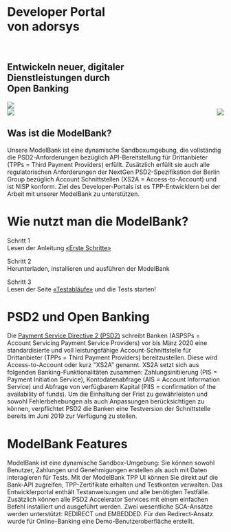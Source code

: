 <div class="container-fluid hero">

<div class="row">
<div class="col-2"></div>
<div class="col-4">
<h1>Developer Portal <br/> von adorsys <br/></h1><br/><h2> Entwickeln neuer, digitaler <br/> Dienstleistungen durch
 <br/> Open Banking
</h2>
</div>
<div class="col-5">
    <div class="text-center">
<img src="../assets/images/modelbank-illustration.svg" class="image-fluid">
</div>

</div>
</div>
<img src="../assets/images/dots-left.svg" class="image-fluid">
<img src="../assets/images/dots-right.svg" style="float:right" class="image-fluid">
</div>

<div class="what-sandbox-wrapper container">

## Was ist die ModelBank?

Unsere ModelBank ist eine dynamische Sandboxumgebung, die vollständig die PSD2-Anforderungen bezüglich API-Bereitstellung für Drittanbieter (TPPs = Third Payment Providers) erfüllt. Zusätzlich erfüllt sie auch alle regulatorischen Anforderungen der NextGen PSD2-Spezifikation der Berlin Group bezüglich Account Schnittstellen (XS2A = Access-to-Account) und ist NISP konform. Ziel des Developer-Portals ist es TPP-Entwicklern bei der Arbeit mit unserer ModelBank zu unterstützen.

</div>

<div class="how-use-api">

# Wie nutzt man die ModelBank?

<div class="steps-wrapper">

Schritt 1 <br/>
Lesen der Anleitung [«Erste Schritte»](/getting-started)

<div class="arrow-right"></div>

Schritt 2 <br/>
Herunterladen, installieren und ausführen der ModelBank

<div class="arrow-right"></div>

Schritt 3 <br/>
Lesen der Seite [«Testabläufe»](/test-cases) und die Tests starten!

</div>
  
</div>

<div class="open-banking">
<div class="divider"></div>

# PSD2 und Open Banking

Die [Payment Service Directive 2 (PSD2)](https://eur-lex.europa.eu/legal-content/EN/TXT/PDF/?uri=CELEX:32015L2366&from=EN) schreibt Banken (ASPSPs = Account Servicing Payment Service Providers) vor bis März 2020 eine standardisierte und voll leistungsfähige Account-Schnittstelle für Drittanbieter (TPPs = Third Payment Providers) bereitzustellen. Diese wird Access-to-Account oder kurz "XS2A" genannt. XS2A setzt sich aus folgenden Banking-Funktionalitäten zusammen: Zahlungsinitiierung (PIS = Payment Initiation Service), Kontodatenabfrage (AIS = Account Information Service) und Abfrage von verfügbarem Kapital (PIIS = confirmation of the availability of funds). Um die Einhaltung der Frist zu gewährleisten und sowohl Fehlerbehebungen als auch Anpassungen berücksichtigen zu können, verpflichtet PSD2 die Banken eine Testversion der Schnittstelle bereits im Juni 2019 zur Verfügung zu stellen.

</div>

<div class="features-text">

# ModelBank Features

ModelBank ist eine dynamische Sandbox-Umgebung: Sie können sowohl Benutzer, Zahlungen und Genehmigungen erstellen als auch mit Daten interagieren für Tests. Mit der ModelBank TPP UI können Sie direkt auf die Bank-API zugreifen, TPP-Zertifikate erhalten und Testkonten verwalten. Das Entwicklerportal enthält Testanweisungen und alle benötigten Testfälle. Zusätzlich können alle PSD2 Accelerator Services mit einem einfachen Befehl installiert und ausgeführt werden. Zwei wesentliche SCA-Ansätze werden unterstützt: REDIRECT und EMBEDDED. Für den Redirect-Ansatz wurde für Online-Banking eine Demo-Benutzeroberfläche erstellt.

</div>
